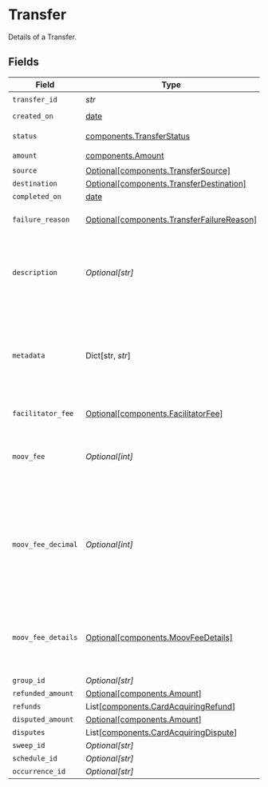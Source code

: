# Transfer

Details of a Transfer.


## Fields

| Field                                                                                                        | Type                                                                                                         | Required                                                                                                     | Description                                                                                                  | Example                                                                                                      |
| ------------------------------------------------------------------------------------------------------------ | ------------------------------------------------------------------------------------------------------------ | ------------------------------------------------------------------------------------------------------------ | ------------------------------------------------------------------------------------------------------------ | ------------------------------------------------------------------------------------------------------------ |
| `transfer_id`                                                                                                | *str*                                                                                                        | :heavy_check_mark:                                                                                           | N/A                                                                                                          |                                                                                                              |
| `created_on`                                                                                                 | [date](https://docs.python.org/3/library/datetime.html#date-objects)                                         | :heavy_check_mark:                                                                                           | N/A                                                                                                          |                                                                                                              |
| `status`                                                                                                     | [components.TransferStatus](../../models/components/transferstatus.md)                                       | :heavy_check_mark:                                                                                           | Status of a transfer.                                                                                        |                                                                                                              |
| `amount`                                                                                                     | [components.Amount](../../models/components/amount.md)                                                       | :heavy_check_mark:                                                                                           | N/A                                                                                                          |                                                                                                              |
| `source`                                                                                                     | [Optional[components.TransferSource]](../../models/components/transfersource.md)                             | :heavy_minus_sign:                                                                                           | N/A                                                                                                          |                                                                                                              |
| `destination`                                                                                                | [Optional[components.TransferDestination]](../../models/components/transferdestination.md)                   | :heavy_minus_sign:                                                                                           | N/A                                                                                                          |                                                                                                              |
| `completed_on`                                                                                               | [date](https://docs.python.org/3/library/datetime.html#date-objects)                                         | :heavy_minus_sign:                                                                                           | N/A                                                                                                          |                                                                                                              |
| `failure_reason`                                                                                             | [Optional[components.TransferFailureReason]](../../models/components/transferfailurereason.md)               | :heavy_minus_sign:                                                                                           | Reason for a transfer's failure.                                                                             |                                                                                                              |
| `description`                                                                                                | *Optional[str]*                                                                                              | :heavy_minus_sign:                                                                                           | An optional description of the transfer for your own internal use.                                           | Pay Instructor for May 15 Class                                                                              |
| `metadata`                                                                                                   | Dict[str, *str*]                                                                                             | :heavy_minus_sign:                                                                                           | Free-form key-value pair list. Useful for storing information that is not captured elsewhere.                | {<br/>"optional": "metadata"<br/>}                                                                           |
| `facilitator_fee`                                                                                            | [Optional[components.FacilitatorFee]](../../models/components/facilitatorfee.md)                             | :heavy_minus_sign:                                                                                           | Total or markup fee.                                                                                         |                                                                                                              |
| `moov_fee`                                                                                                   | *Optional[int]*                                                                                              | :heavy_minus_sign:                                                                                           | Fees charged to your platform account for transfers.                                                         |                                                                                                              |
| `moov_fee_decimal`                                                                                           | *Optional[int]*                                                                                              | :heavy_minus_sign:                                                                                           | Same as `moovFee`, but a decimal-formatted numerical string that represents up to 9 decimal place precision. |                                                                                                              |
| `moov_fee_details`                                                                                           | [Optional[components.MoovFeeDetails]](../../models/components/moovfeedetails.md)                             | :heavy_minus_sign:                                                                                           | Processing and pass-through costs that add up to the moovFee.                                                |                                                                                                              |
| `group_id`                                                                                                   | *Optional[str]*                                                                                              | :heavy_minus_sign:                                                                                           | N/A                                                                                                          |                                                                                                              |
| `refunded_amount`                                                                                            | [Optional[components.Amount]](../../models/components/amount.md)                                             | :heavy_minus_sign:                                                                                           | N/A                                                                                                          |                                                                                                              |
| `refunds`                                                                                                    | List[[components.CardAcquiringRefund](../../models/components/cardacquiringrefund.md)]                       | :heavy_minus_sign:                                                                                           | N/A                                                                                                          |                                                                                                              |
| `disputed_amount`                                                                                            | [Optional[components.Amount]](../../models/components/amount.md)                                             | :heavy_minus_sign:                                                                                           | N/A                                                                                                          |                                                                                                              |
| `disputes`                                                                                                   | List[[components.CardAcquiringDispute](../../models/components/cardacquiringdispute.md)]                     | :heavy_minus_sign:                                                                                           | N/A                                                                                                          |                                                                                                              |
| `sweep_id`                                                                                                   | *Optional[str]*                                                                                              | :heavy_minus_sign:                                                                                           | N/A                                                                                                          |                                                                                                              |
| `schedule_id`                                                                                                | *Optional[str]*                                                                                              | :heavy_minus_sign:                                                                                           | N/A                                                                                                          |                                                                                                              |
| `occurrence_id`                                                                                              | *Optional[str]*                                                                                              | :heavy_minus_sign:                                                                                           | N/A                                                                                                          |                                                                                                              |